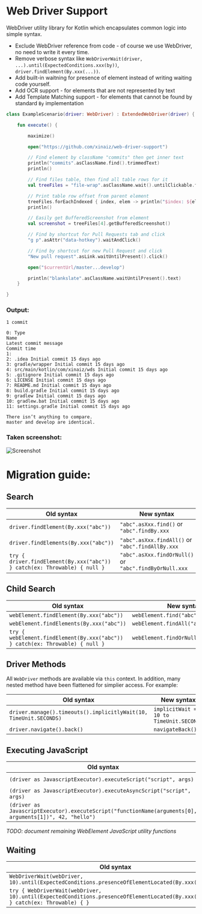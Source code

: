 # Web Driver Support
WebDriver utility library for Kotlin which encapsulates common logic into simple syntax.
* Exclude WebDriver reference from code - of course we use WebDriver, no need to write it every time.
* Remove verbose syntax like `WebDriverWait(driver, ...).until(ExpectedConditions.xxx(by))`, `driver.findElement(By.xxx(...))`.
* Add built-in waitning for presence of element instead of writing waiting code yourself.
* Add OCR support - for elements that are not represented by text
* Add Template Matching support - for elements that cannot be found by standard `By` implementation

```kotlin
class ExampleScenario(driver: WebDriver) : ExtendedWebDriver(driver) {

    fun execute() {

        maximize()

        open("https://github.com/xinaiz/web-driver-support")

        // Find element by className "commits" then get inner text
        println("commits".asClassName.find().trimmedText)
        println()

        // Find files table, then find all table rows for it
        val treeFiles = "file-wrap".asClassName.wait().untilClickable.findElements("tr".asTag.by)

        // Print table row offset from parent element
        treeFiles.forEachIndexed { index, elem -> println("$index: ${elem.text}") }
        println()

        // Easily get BufferedScreenshot from element
        val screenshot = treeFiles[4].getBufferedScreenshot()

        // Find by shortcut for Pull Requests tab and click
        "g p".asAttr("data-hotkey").waitAndClick()

        // Find by shortcut for new Pull Request and click
        "New pull request".asLink.waitUntilPresent().click()

        open("$currentUrl/master...develop")

        println("blankslate".asClassName.waitUntilPresent().text)
    }

}

```
### Output:
```
1 commit

0: Type
Name
Latest commit message
Commit time
1: 
2: .idea Initial commit 15 days ago
3: gradle/wrapper Initial commit 15 days ago
4: src/main/kotlin/com/xinaiz/wds Initial commit 15 days ago
5: .gitignore Initial commit 15 days ago
6: LICENSE Initial commit 15 days ago
7: README.md Initial commit 15 days ago
8: build.gradle Initial commit 15 days ago
9: gradlew Initial commit 15 days ago
10: gradlew.bat Initial commit 15 days ago
11: settings.gradle Initial commit 15 days ago

There isn’t anything to compare.
master and develop are identical.
```
### Taken screenshot:
![Screenshot](https://i.imgur.com/KUBIwag.png)

# Migration guide:
## Search ##
| Old syntax | New syntax |
| --- | --- |
| `driver.findElement(By.xxx("abc"))` | `"abc".asXxx.find()` or `"abc".findBy.xxx` |
| `driver.findElements(By.xxx("abc"))` | `"abc".asXxx.findAll()` or `"abc".findAllBy.xxx` |
| `try { driver.findElement(By.xxx("abc")) } catch(ex: Throwable) { null }`  | `"abc".asXxx.findOrNull()` or `"abc".findByOrNull.xxx` |
## Child Search ##
| Old syntax | New syntax |
| --- | --- |
| `webElement.findElement(By.xxx("abc"))` | `webElement.find("abc".asXxx)`|
| `webElement.findElements(By.xxx("abc"))` | `webElement.findAll("abc".asXxx)`|
| `try { webElement.findElement(By.xxx("abc")) } catch(ex: Throwable) { null }` | `webElement.findOrNull("abc".asXxx)`|
## Driver Methods ##
All `WebDriver` methods are available via `this` context. In addition, many nested method have been flattened for simplier access. For example: 

| Old syntax | New syntax |
| --- | --- |
| `driver.manage().timeouts().implicitlyWait(10, TimeUnit.SECONDS)` | `implicitWait = 10 to TimeUnit.SECONDS`|
| `driver.navigate().back()` | `navigateBack()`|
## Executing JavaScript ##
| Old syntax | New syntax |
| --- | --- |
| `(driver as JavascriptExecutor).executeScript("script", args)` | `executeScript("script", args)`|
| `(driver as JavascriptExecutor).executeAsyncScript("script", args)` | `executeScriptAsync("script", args)`|
| `(driver as JavascriptExecutor).executeScript("functionName(arguments[0], arguments[1])", 42, "hello")` | `runFunction("functionName", 42, "hello")`|

*TODO: document remaining WebElement JavaScript utility functions*
## Waiting ##
| Old syntax | New syntax |
| --- | --- |
| `WebDriverWait(webDriver, 10).until(ExpectedConditions.presenceOfElementLocated(By.xxx("abc")))` | `"abc".asXxx.wait(10).untilPresent`|
| `try { WebDriverWait(webDriver, 10).until(ExpectedConditions.presenceOfElementLocated(By.xxx("abc"))) } catch(ex: Throwable) { } ` | `"abc".asXxx.waitOrNull(10).untilPresent`|
